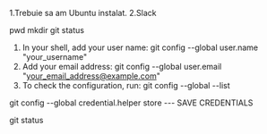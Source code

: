 1.Trebuie sa am Ubuntu instalat.
2.Slack

pwd mkdir
git status

1. In your shell, add your user name:
   git config --global user.name "your_username"
2. Add your email address:
   git config --global user.email "your_email_address@example.com"
3. To check the configuration, run:
   git config --global --list

git config --global credential.helper store --- SAVE CREDENTIALS

git status
